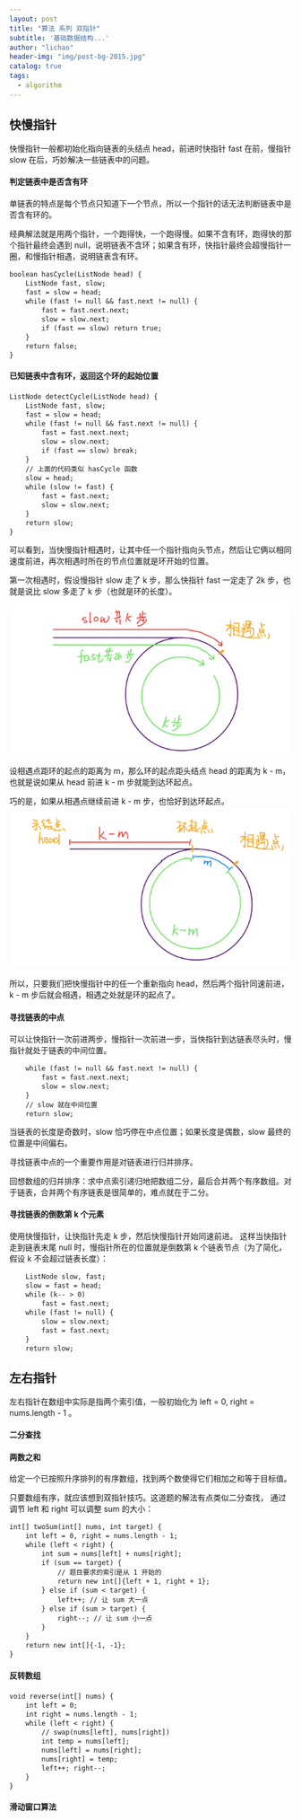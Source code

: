 ```yaml
---
layout: post
title: "算法 系列 双指针"
subtitle: '基础数据结构...'
author: "lichao"
header-img: "img/post-bg-2015.jpg"
catalog: true
tags:
  - algorithm
---
```


## 快慢指针
快慢指针⼀般都初始化指向链表的头结点 head，前进时快指针 fast 在前，慢指针 slow 在后，巧妙解决⼀些链表中的问题。
#### 判定链表中是否含有环

单链表的特点是每个节点只知道下⼀个节点，所以⼀个指针的话⽆法判断链表中是否含有环的。

经典解法就是⽤两个指针，⼀个跑得快，⼀个跑得慢。如果不含有环，跑得快的那个指针最终会遇到 null，说明链表不含环；如果含有环，快指针最终会超慢指针⼀圈，和慢指针相遇，说明链表含有环。

```
boolean hasCycle(ListNode head) {
    ListNode fast, slow;
    fast = slow = head;
    while (fast != null && fast.next != null) {
        fast = fast.next.next;
        slow = slow.next;
        if (fast == slow) return true;
    }
    return false;
}
```

#### 已知链表中含有环，返回这个环的起始位置

```
ListNode detectCycle(ListNode head) {
    ListNode fast, slow;
    fast = slow = head;
    while (fast != null && fast.next != null) {
        fast = fast.next.next;
        slow = slow.next;
        if (fast == slow) break;
    }
    // 上⾯的代码类似 hasCycle 函数
    slow = head;
    while (slow != fast) {
        fast = fast.next;
        slow = slow.next;
    }
    return slow;
}
```

可以看到，当快慢指针相遇时，让其中任⼀个指针指向头节点，然后让它俩以相同速度前进，再次相遇时所在的节点位置就是环开始的位置。


第⼀次相遇时，假设慢指针 slow ⾛了 k 步，那么快指针 fast ⼀定⾛了 2k 步，也就是说⽐ slow 多⾛了 k 步（也就是环的⻓度）。

![algorithm](/img/algorithm/22.png)

设相遇点距环的起点的距离为 m，那么环的起点距头结点 head 的距离为 k - m，也就是说如果从 head 前进 k - m 步就能到达环起点。

巧的是，如果从相遇点继续前进 k - m 步，也恰好到达环起点。
![algorithm](/img/algorithm/23.png)

所以，只要我们把快慢指针中的任⼀个重新指向 head，然后两个指针同速前进，k - m 步后就会相遇，相遇之处就是环的起点了。

#### 寻找链表的中点
可以让快指针⼀次前进两步，慢指针⼀次前进⼀步，当快指针到达链表尽头时，慢指针就处于链表的中间位置。

```
    while (fast != null && fast.next != null) {
        fast = fast.next.next;
        slow = slow.next;
    }
    // slow 就在中间位置
    return slow;
```
当链表的⻓度是奇数时，slow 恰巧停在中点位置；如果⻓度是偶数，slow 最终的位置是中间偏右。

寻找链表中点的⼀个重要作⽤是对链表进⾏归并排序。

回想数组的归并排序：求中点索引递归地把数组⼆分，最后合并两个有序数组。对于链表，合并两个有序链表是很简单的，难点就在于⼆分。

#### 寻找链表的倒数第 k 个元素
使⽤快慢指针，让快指针先⾛ k 步，然后快慢指针开始同速前进。
这样当快指针⾛到链表末尾 null 时，慢指针所在的位置就是倒数第 k 个链表节点（为了简化，假设 k 不会超过链表⻓度）：

```
    ListNode slow, fast;
    slow = fast = head;
    while (k-- > 0)
        fast = fast.next;
    while (fast != null) {
        slow = slow.next;
        fast = fast.next;
    }
    return slow;
```

## 左右指针

左右指针在数组中实际是指两个索引值，⼀般初始化为 left = 0, right = nums.length - 1 。

#### ⼆分查找
#### 两数之和
给定一个已按照升序排列的有序数组，找到两个数使得它们相加之和等于目标值。

只要数组有序，就应该想到双指针技巧。这道题的解法有点类似⼆分查找，
通过调节 left 和 right 可以调整 sum 的⼤⼩：

```
int[] twoSum(int[] nums, int target) {
    int left = 0, right = nums.length - 1;
    while (left < right) {
        int sum = nums[left] + nums[right];
        if (sum == target) {
            // 题⽬要求的索引是从 1 开始的
            return new int[]{left + 1, right + 1};
        } else if (sum < target) {
            left++; // 让 sum ⼤⼀点
        } else if (sum > target) {
            right--; // 让 sum ⼩⼀点
        }
    }
    return new int[]{-1, -1};
}
```

#### 反转数组
```
void reverse(int[] nums) {
    int left = 0;
    int right = nums.length - 1;
    while (left < right) {
        // swap(nums[left], nums[right])
        int temp = nums[left];
        nums[left] = nums[right];
        nums[right] = temp;
        left++; right--;
    }
}
```

#### 滑动窗口算法
